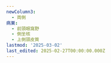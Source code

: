 ```yaml
---
newColumn3:
  - 両側
病巣:
  - 前頭眼窩野
  - 側坐核
  - 上側頭皮質
lastmod: '2025-03-02'
last_edited: 2025-02-27T00:00:00.000Z
---
```



